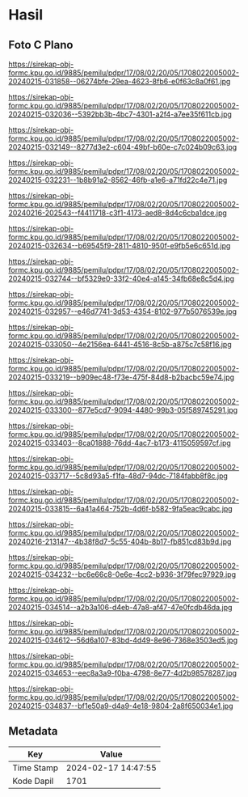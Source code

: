 # Hasil

## Foto C Plano

https://sirekap-obj-formc.kpu.go.id/9885/pemilu/pdpr/17/08/02/20/05/1708022005002-20240215-031858--06274bfe-29ea-4623-8fb6-e0f63c8a0f61.jpg

https://sirekap-obj-formc.kpu.go.id/9885/pemilu/pdpr/17/08/02/20/05/1708022005002-20240215-032036--5392bb3b-4bc7-4301-a2f4-a7ee35f611cb.jpg

https://sirekap-obj-formc.kpu.go.id/9885/pemilu/pdpr/17/08/02/20/05/1708022005002-20240215-032149--8277d3e2-c604-49bf-b60e-c7c024b09c63.jpg

https://sirekap-obj-formc.kpu.go.id/9885/pemilu/pdpr/17/08/02/20/05/1708022005002-20240215-032231--1b8b91a2-8562-46fb-a1e6-a71fd22c4e71.jpg

https://sirekap-obj-formc.kpu.go.id/9885/pemilu/pdpr/17/08/02/20/05/1708022005002-20240216-202543--f4411718-c3f1-4173-aed8-8d4c6cba1dce.jpg

https://sirekap-obj-formc.kpu.go.id/9885/pemilu/pdpr/17/08/02/20/05/1708022005002-20240215-032634--b69545f9-2811-4810-950f-e9fb5e6c651d.jpg

https://sirekap-obj-formc.kpu.go.id/9885/pemilu/pdpr/17/08/02/20/05/1708022005002-20240215-032744--bf5329e0-33f2-40e4-a145-34fb68e8c5d4.jpg

https://sirekap-obj-formc.kpu.go.id/9885/pemilu/pdpr/17/08/02/20/05/1708022005002-20240215-032957--e46d7741-3d53-4354-8102-977b5076539e.jpg

https://sirekap-obj-formc.kpu.go.id/9885/pemilu/pdpr/17/08/02/20/05/1708022005002-20240215-033050--4e2156ea-6441-4516-8c5b-a875c7c58f16.jpg

https://sirekap-obj-formc.kpu.go.id/9885/pemilu/pdpr/17/08/02/20/05/1708022005002-20240215-033219--b909ec48-f73e-475f-84d8-b2bacbc59e74.jpg

https://sirekap-obj-formc.kpu.go.id/9885/pemilu/pdpr/17/08/02/20/05/1708022005002-20240215-033300--877e5cd7-9094-4480-99b3-05f589745291.jpg

https://sirekap-obj-formc.kpu.go.id/9885/pemilu/pdpr/17/08/02/20/05/1708022005002-20240215-033403--8ca01888-76dd-4ac7-b173-4115059597cf.jpg

https://sirekap-obj-formc.kpu.go.id/9885/pemilu/pdpr/17/08/02/20/05/1708022005002-20240215-033717--5c8d93a5-f1fa-48d7-94dc-7184fabb8f8c.jpg

https://sirekap-obj-formc.kpu.go.id/9885/pemilu/pdpr/17/08/02/20/05/1708022005002-20240215-033815--6a41a464-752b-4d6f-b582-9fa5eac9cabc.jpg

https://sirekap-obj-formc.kpu.go.id/9885/pemilu/pdpr/17/08/02/20/05/1708022005002-20240216-213147--4b38f8d7-5c55-404b-8b17-fb851cd83b9d.jpg

https://sirekap-obj-formc.kpu.go.id/9885/pemilu/pdpr/17/08/02/20/05/1708022005002-20240215-034232--bc6e66c8-0e6e-4cc2-b936-3f79fec97929.jpg

https://sirekap-obj-formc.kpu.go.id/9885/pemilu/pdpr/17/08/02/20/05/1708022005002-20240215-034514--a2b3a106-d4eb-47a8-af47-47e0fcdb46da.jpg

https://sirekap-obj-formc.kpu.go.id/9885/pemilu/pdpr/17/08/02/20/05/1708022005002-20240215-034612--56d6a107-83bd-4d49-8e96-7368e3503ed5.jpg

https://sirekap-obj-formc.kpu.go.id/9885/pemilu/pdpr/17/08/02/20/05/1708022005002-20240215-034653--eec8a3a9-f0ba-4798-8e77-4d2b98578287.jpg

https://sirekap-obj-formc.kpu.go.id/9885/pemilu/pdpr/17/08/02/20/05/1708022005002-20240215-034837--bf1e50a9-d4a9-4e18-9804-2a8f650034e1.jpg


## Metadata

| Key        | Value               |
| ---------- | ------------------- |
| Time Stamp | 2024-02-17 14:47:55 |
| Kode Dapil | 1701                |



